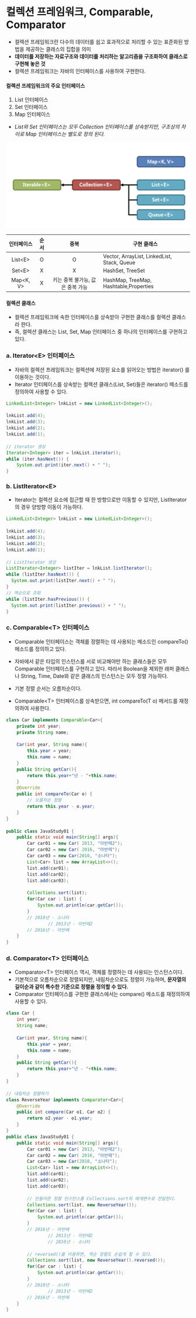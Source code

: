 # 컬렉션 프레임워크, Comparable, Comparator

- 컬렉션 프레임워크란 다수의 데이터를 쉽고 효과적으로 처리할 수 있는 표준화된 방법을 제공하는 클래스의 집합을 의미
- **데이터를 저장하는 자료구조와 데이터를 처리하는 알고리즘을 구조화하여 클래스로 구현해 놓은 것**
- 컬렉션 프레임워크는 자바의 인터페이스를 사용하여 구현한다.



#### 컬렉션 프레임워크의 주요 인터페이스

1. List 인터페이스
2. Set 인터페이스
3. Map 인터페이스

- *List와 Set 인터페이스는 모두 Collection 인터페이스를 상속받지만, 구조상의 차이로 Map 인터페이스는 별도로 정의 된다.*

![주요 인터페이스간 상속관계](./image/collection.PNG)

| 인터페이스 | 순서 |               중복               | 구현 클래스                                 |
| :--------: | :--: | :------------------------------: | ------------------------------------------- |
|  List\<E>  |  O   |                O                 | Vector, ArrayList, LinkedList, Stack, Queue |
|  Set\<E>   |  X   |                X                 | HashSet, TreeSet                            |
| Map<K, V>  |  X   | 키는 중복 불가능, 값은 중복 가능 | HashMap, TreeMap, Hashtable,Properties      |



#### 컬렉션 클래스

- 컬렉션 프레임워크에 속한 인터페이스를 상속받아 구현한 클래스를 컬렉션 클래스라 한다.
- 즉, 컬렉션 클래스는 List, Set, Map 인터페이스 중 하나의 인터페이스를 구현하고 있다.



### a. Iterator\<E> 인터페이스

- 자바의 컬렉션 프레임워크는 컬렉션에 저장된 요소를 읽어오는 방법은 iterator() 를 이용하는 것이다.
- Iterator 인터페이스를 상속받는 컬렉션 클래스(List, Set)들은 iterator() 메소드를 정의하여 사용할 수 있다.

```java
LinkedList<Integer> lnkList = new LinkedList<Integer>();

lnkList.add(4);
lnkList.add(3);
lnkList.add(2);
lnkList.add(1);

// iterator 생성
Iterator<Integer> iter = lnkList.iterator();
while (iter.hasNext()) {
    System.out.print(iter.next() + " ");
}
```



### b. ListIterator\<E>

- Iterator는 컬렉션 요소에 접근할 때 한 방향으로만 이동할 수 있지만, ListIterator의 경우 양방향 이동이 가능하다.

```java
LinkedList<Integer> lnkList = new LinkedList<Integer>();

lnkList.add(4);
lnkList.add(3);
lnkList.add(2);
lnkList.add(1);

// ListIterator 생성
ListIterator<Integer> listIter = lnkList.listIterator();
while (listIter.hasNext()) {
  System.out.print(listIter.next() + " ");
}
// 역순으로 조회
while (listIter.hasPrevious()) {
  System.out.print(listIter.previous() + " ");
}
```



### c. Comparable\<T> 인터페이스

- Comparable 인터페이스는 객체를 정렬하는 데 사용되는 메소드인 compareTo() 메소드를 정의하고 있다.
- 자바에서 같은 타입의 인스턴스를 서로 비교해야만 하는 클래스들은 모두 Comparable 인터페이스를 구현하고 있다. 따라서 Boolean을 제외한 래퍼 클래스나 String, Time, Date와 같은 클래스의 인스턴스는 모두 정렬 가능하다.
- 기본 정렬 순서는 오름차순이다.

- Comparable\<T> 인터페이스를 상속받으면, int compareTo(T o) 메서드를 재정의하여 사용한다.

```java
class Car implements Comparable<Car>{
    private int year;
    private String name;

    Car(int year, String name){
        this.year = year;
        this.name = name;
    }
    public String getCar(){
        return this.year+"년 - "+this.name;
    }
    @Override
    public int compareTo(Car o) {
        // 오름차순 정렬
        return this.year - o.year;
    }
}

public class JavaStudy01 {
    public static void main(String[] args){
        Car car01 = new Car( 2013, "아반떼2");
        Car car02 = new Car( 2016, "아반떼");
        Car car03 = new Car(2010, "소나타");
        List<Car> list = new ArrayList<>();
        list.add(car01);
        list.add(car02);
        list.add(car03);

        Collections.sort(list);
        for(Car car : list) {
            System.out.println(car.getCar());
        }
      	// 2010년 - 소나타
				// 2013년 - 아반떼2
      	// 2016년 - 아반떼
    }
}
```



### d. Comparator\<T> 인터페이스

- Comparator\<T> 인터페이스 역시, 객체를 정렬하는 데 사용되는 인스턴스이다.
- 기본적으로 오름차순으로 정렬되지만, 내림차순으로도 정렬이 가능하며, **문자열의 길이순과 같이 특수한 기준으로 정렬을 정의할 수 있다.**
- Comparator 인터페이스를 구현한 클래스에서는 compare() 메소드를 재정의하여 사용할 수 있다.

```java
class Car {
    int year;
    String name;

    Car(int year, String name){
        this.year = year;
        this.name = name;
    }
    public String getCar(){
        return this.year+"년 - "+this.name;
    }
}

// 내림차순 정렬하기
class ReverseYear implements Comparator<Car>{
    @Override
    public int compare(Car o1, Car o2) {
        return o2.year - o1.year;
    }
}
public class JavaStudy01 {
    public static void main(String[] args){
        Car car01 = new Car( 2013, "아반떼2");
        Car car02 = new Car( 2016, "아반떼");
        Car car03 = new Car(2010, "소나타");
        List<Car> list = new ArrayList<>();
        list.add(car01);
        list.add(car02);
        list.add(car03);
				
      	// 만들어준 정렬 인스턴스를 Collections.sort의 매게변수로 전달한다.
        Collections.sort(list, new ReverseYear());
        for(Car car : list) {
            System.out.println(car.getCar());
        }
      	// 2016년 - 아반떼
				// 2013년 - 아반떼2
				// 2010년 - 소나타
      
      	// reversed()를 이용하면, 역순 정렬도 손쉽게 할 수 있다.
      	Collections.sort(list, new ReverseYear().reversed());
        for(Car car : list) {
            System.out.println(car.getCar());
        }
        // 2010년 - 소나타
				// 2013년 - 아반떼2
      	// 2016년 - 아반떼
    }
}
```


